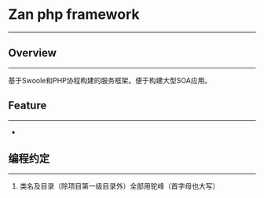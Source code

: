 # Zan php framework
----
## Overview
----
基于Swoole和PHP协程构建的服务框架。便于构建大型SOA应用。


## Feature
----
* 

## 编程约定
----


1.  类名及目录（除项目第一级目录外）全部用驼峰（首字母也大写）
